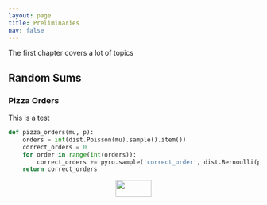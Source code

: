 ```yaml
---
layout: page
title: Preliminaries
nav: false
---
```

<link rel="stylesheet" href="/assets/css/main.css"/>

The first chapter covers a lot of topics

## Random Sums

### Pizza Orders

This is a test 

```python
def pizza_orders(mu, p):
    orders = int(dist.Poisson(mu).sample().item())
    correct_orders = 0
    for order in range(int(orders)):
        correct_orders += pyro.sample('correct_order', dist.Bernoulli(p))
    return correct_orders
```


<p align="center">
    <img src="/pyro-adventures/tex/6ac09cad3b60b5b2394b883654c56d45.svg" align=middle width=71.56533615pt height=33.4857765pt/>
</p>

